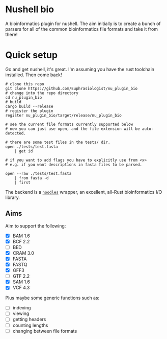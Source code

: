 # Nushell bio

A bioinformatics plugin for nushell. The aim initially is to create a bunch of parsers for all of the common bioinformatics file formats and take it from there!

# Quick setup

Go and get nushell, it's great. I'm assuming you have the rust toolchain installed. Then come back!

```nu
# clone this repo
git clone https://github.com/Euphrasiologist/nu_plugin_bio
# change into the repo directory
cd nu_plugin_bio
# build
cargo build --release
# register the plugin
register nu_plugin_bio/target/release/nu_plugin_bio

# see the current file formats currently supported below
# now you can just use open, and the file extension will be auto-detected.

# there are some test files in the tests/ dir.
open ./tests/test.fasta
    | get id

# if you want to add flags you have to explicitly use from <x>
# e.g. if you want descriptions in fasta files to be parsed.

open --raw ./tests/test.fasta 
    | from fasta -d
    | first
```

The backend is a <a href="https://github.com/zaeleus/noodles/">`noodles`</a> wrapper, an excellent, all-Rust bioinformatics I/O library.

## Aims

Aim to support the following:
- [x] BAM 1.6
- [x] BCF 2.2
- [ ] BED
- [x] CRAM 3.0
- [x] FASTA
- [x] FASTQ
- [x] GFF3
- [ ] GTF 2.2
- [x] SAM 1.6
- [x] VCF 4.3

Plus maybe some generic functions such as:
- [ ] indexing
- [ ] viewing
- [ ] getting headers
- [ ] counting lengths
- [ ] changing between file formats
